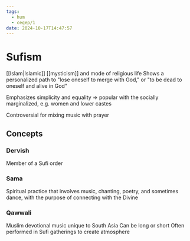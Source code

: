 ```yaml
---
tags:
  - hum
  - cegep/1
date: 2024-10-17T14:47:57
---
```


# Sufism

[[Islam|Islamic]] [[mysticism]] and mode of religious life
Shows a personalized path to "lose oneself to merge with God," or "to be dead to oneself and alive in God"

Emphasizes simplicity and equality => popular with the socially marginalized, e.g. women and lower castes

Controversial for mixing music with prayer

## Concepts

### Dervish

Member of a Sufi order

### Sama

Spiritual practice that involves music, chanting, poetry, and sometimes dance, with the purpose of connecting with the Divine

### Qawwali

Muslim devotional music unique to South Asia
Can be long or short
Often performed in Sufi gatherings to create atmosphere

